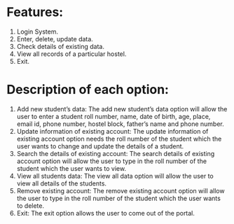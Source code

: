# Features: 
1.	Login System.
2.	Enter, delete, update data.
3.	Check details of existing data.
4.	View all records of a particular hostel. 
5.   Exit.

# Description of each option:
1. Add new student’s data: The add new student’s data option will allow the user to enter a student roll number, name, date of birth, age, place, email id, phone number, hostel block, father’s name and phone number.
2. Update information of existing account: The update information of existing account option needs the roll number of the student which the user wants to change and update the details of a student.
3. Search the details of existing account: The search details of existing account option will allow the user to type in the roll number of the student which the user wants to view. 
4. View all students data: The view all data option will allow the user to view all details of the students.
5. Remove existing account: The remove existing account option will allow the user to type in the roll number of the student which the user wants to delete. 
6. Exit: The exit option allows the user to come out of the portal.

